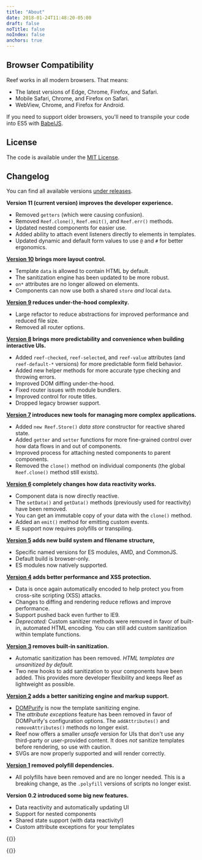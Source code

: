 ```yaml
---
title: "About"
date: 2018-01-24T11:48:20-05:00
draft: false
noTitle: false
noIndex: false
anchors: true
---
```


<div id="table-of-contents"></div>


## Browser Compatibility

Reef works in all modern browsers. That means:

- The latest versions of Edge, Chrome, Firefox, and Safari.
- Mobile Safari, Chrome, and Firefox on Safari.
- WebView, Chrome, and Firefox for Android.

If you need to support older browsers, you'll need to transpile your code into ES5 with [BabelJS](https://babeljs.io/).



## License

The code is available under the [MIT License](/mit).



## Changelog

You can find all available versions [under releases](https://github.com/cferdinandi/reef/releases).

**Version 11 (current version) improves the developer experience.**

- Removed `getters` (which were causing confusion).
- Removed `Reef.clone()`, `Reef.emit()`, and `Reef.err()` methods.
- Updated nested components for easier use.
- Added ability to attach event listeners directly to elements in templates.
- Updated dynamic and default form values to use `@` and `#` for better ergonomics.

**[Version 10](/v10) brings more layout control.**

- Template `data` is allowed to contain HTML by default.
- The sanitization engine has been updated to be more robust.
- `on*` attributes are no longer allowed on elements.
- Components can now use both a shared `store` _and_ local `data`.

**[Version 9](/v9) reduces under-the-hood complexity.**

- Large refactor to reduce abstractions for improved performance and reduced file size.
- Removed all router options.

**[Version 8](/v8) brings more predictability and convenience when building interactive UIs.**

- Added `reef-checked`, `reef-selected`, and `reef-value` attributes (and `reef-default-*` versions) for more predictable form field behavior.
- Added new helper methods for more accurate type checking and throwing errors.
- Improved DOM diffing under-the-hood.
- Fixed router issues with module bundlers.
- Improved control for route titles.
- Dropped legacy browser support.

**[Version 7](/v7) introduces new tools for managing more complex applications.**

- Added `new Reef.Store()` *data store* constructor for reactive shared state.
- Added `getter` and `setter` functions for more fine-grained control over how data flows in and out of components.
- Improved process for attaching nested components to parent components.
- Removed the `clone()` method on individual components (the global `Reef.clone()` method still exists).

**[Version 6](/v6) completely changes how data reactivity works.**

- Component data is now directly reactive.
- The `setData()` and `getData()` methods (previously used for reactivity) have been removed.
- You can get an immutable copy of your data with the `clone()` method.
- Added an `emit()` method for emitting custom events.
- IE support now requires polyfills or transpiling.

**[Version 5](/v5) adds new build system and filename structure,**

- Specific named versions for ES modules, AMD, and CommonJS.
- Default build is browser-only.
- ES modules now natively supported.

**[Version 4](/v4) adds better performance and XSS protection.**

- Data is once again automatically encoded to help protect you from cross-site scripting (XSS) attacks.
- Changes to diffing and rendering reduce reflows and improve performance.
- Support pushed back even further to IE9.
- *Deprecated:* Custom sanitizer methods were removed in favor of built-in, automated HTML encoding. You can still add custom sanitization within template functions.

**[Version 3](/v3) removes built-in sanitization.**

- Automatic sanitization has been removed. *HTML templates are unsanitized by default.*
- Two new hooks to add sanitization to your components have been added. This provides more developer flexibility and keeps Reef as lightweight as possible.

**[Version 2](/v2) adds a better sanitizing engine and markup support.**

- [DOMPurify](https://github.com/cure53/DOMPurify) is now the template sanitizing engine.
- The *attribute exceptions* feature has been removed in favor of DOMPurify's configuration options. The `addAttributes()` and `removeAttributes()` methods no longer exist.
- Reef now offers a smaller *unsafe* version for UIs that don't use any third-party or user-provided content. It does *not* sanitize templates before rendering, so use with caution.
- SVGs are now properly supported and will render correctly.

**[Version 1](/v1) removed polyfill dependencies.**

- All polyfills have been removed and are no longer needed. This is a breaking change, as the `.polyfill` versions of scripts no longer exist.

**Version 0.2 introduced some big new features.**

- Data reactivity and automatically updating UI
- Support for nested components
- Shared state support (with data reactivity!)
- Custom attribute exceptions for your templates

{{<about-me>}}

{{<mailchimp intro="true">}}
